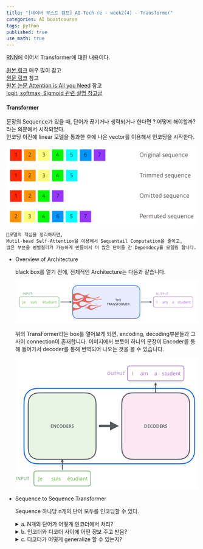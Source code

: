 ```yaml
---
title: "[네이버 부스트 캠프] AI-Tech-re - week2(4) - Transformer"
categories: AI boostcourse
tags: python
published: true
use_math: true
---
```


[RNN](https://hyuns1102.github.io/ai/boostcourse/AItech-9/)에 이어서 Transformer에 대한 내용이다.  

[원본 링크](https://nlpinkorean.github.io/illustrated-transformer/) 매우 많이 참고  
[원문 링크](https://jalammar.github.io/illustrated-transformer/) 참고  
[원본 논문 Attention is All you Need](https://arxiv.org/abs/1706.03762) 참고  
[logit, softmax, Sigmoid 관련 설명 참고글](https://chacha95.github.io/2019-04-04-logit/)
  
#### Transformer

문장의 Sequence가 있을 때, 단어가 끊기거나 생략되거나 한다면 ? 어떻게 해야할까? 라는 의문에서 시작되었다.  
인코딩 이전에 linear 모델을 통과한 후에 나온 vector를 이용해서 인코딩을 시작한다.  

  ![s1](/assets/images/AI-Images/img71.png)

```python
📢모델의 핵심을 정리하자면,  
Mutil-head Self-Attention을 이용해서 Sequentail Computation을 줄이고,  
많은 부분을 병렬철리가 가능하게 만들어서 더 많은 단어들 간 Dependecy를 모델링 합니다.  
```

- Overview of Architecture

  black box를 열기 전에, 전체적인 Architecture는 다음과 같습니다.  

  ![s1](/assets/images/AI-Images/img72.png)

  위의 TransFormer라는 box를 열어보게 되면, encoding, decoding부분들과 그 사이 connection이 존재합니다. 이미지에서 보듯이 하나의 문장이 Encoder를 통해 들어가서 decoder를 통해 번역되어 나오는 것을 볼 수 있습니다.  

  ![s1](/assets/images/AI-Images/img73.png)

- Sequence to Sequence Transformer  

  Sequence 하나당 n개의 단어 모두를 인코딩할 수 있다.  

  <details>
  <summary> a. N개의 단어가 어떻게 인코더에서 처리? </summary>
  <div markdown="1">

  Encoder 내부를 좀 더 자세하게 보면 **Self-Attention**과 **Feed Forward Neural Network**라는 2개의 Sub layer를 가지고 있습니다.  

    ![s1](/assets/images/AI-Images/img49.png)

    ❗Self-attention : 3개의 단어에 대한 3개의 벡터 -> 3개의 벡터를 출력해준다.  
    여기서 self-attention은 나머지 단어들에 대해 dependencies가 존재한다.  
    ex) self-attention at high-level  

    ❗Feed forward Neural Network : self-attention에서 출력된 vector를 독립적으로 추출합니다.  

    ![s1](/assets/images/AI-Images/img75.png)

    ❗Word Embedding  
    각 단어들을 Input에 이용하기 위해서 Embedding Vector로 만듭니다.  
    [Embedding Algorithms 관련 링크](https://medium.com/deeper-learning/glossary-of-deep-learning-word-embedding-f90c3cec34ca)

    ![s1](/assets/images/AI-Images/img74.png)

  - Encoding 과정  

    <details>
    <summary>Self-Attention</summary>
    <div markdown="1">

    "Thinking Machines"라는 Sentence가 Encoding 되는 과정입니다.

    ![s1](/assets/images/AI-Images/img76.png)

    1. Self-Attention에서 해야할 첫 단계는 3개의 벡터를 만드는 일입니다. 각 3개의 학습 가능한 행렬들을 곱해서 만들어집니다.  

        여기서 알아두어야할 점은, 기존 입력 벡터들의 크기가 512(그림에서는 4)인 반면 새로운 벡터들의 크기는 64 (그림에서는 3) 이 됩니다. 그 이유는 후에 Multi-head Attention의 계산 복잡도를 맞추기 위해서 head의 개수만큼 dimension을 나눠줬기 때문입니다.  
        💡64 = 512 / 8 (head)  

        ![s1](/assets/images/AI-Images/img78.png){: width="80%" height="80%"}

        <br>

    2. Embedding vector / Queries / Keys / Values 의 벡터들을 하나씩 생성해주고 Queries, Keys vector사이의 내적을 통해 Score vector를 만들어준다. (얼마나 관계 있는지)  
        💡내적을 할 떄는 현재 단어와 이전, 이후 key와의 내적을 통해서 만들어줍니다.  
        💡여기서 말하는 Queries, keys, values는 추상적인 개념!  

        ![s2](/assets/images/AI-Images/img50.png)

        <br>

    3. 그 다음 Score를 Normalization (Key Vector의 dimension의 제곱근) 한 후, Softmax 함수를 통해 계산한 다음에 가지고 있는 Value vector에 곱해준다. (weighted Sum of the value vectors)  
      💡Normalization의 이유는 각 W의 dimension이 높아짐에 따라 각 요소별로 크기가 커지기에 불안정한 Gradient를 얻을 수 있습니다.  

        ![s3](/assets/images/AI-Images/img51.png)

      이 구조는 입력과 출력이 고정되어 있는 구조가 아니라, 입력에 어떤 다른 Sequence가 들어오면 출력이 계속 달라지게 된다.  
      즉, 표현력이 많아진다. -> 많은 computation(계산) 이 필요  

      💡Key, Query, Value vector 각각 찾아내는 MLP가 존재한다. 

      <br>

      *위의 과정을 행렬 단위로, 다시 나타내면 다음과 같습니다.*  

      ![s1](/assets/images/AI-Images/img77.png){: width="60%" height="60%"}

      ![s4](/assets/images/AI-Images/img52.png)

    </div>
    </details>

    <details>
    <summary>Multi Headed Attention (MHA)</summary>
    <div markdown="1">

    하나의 Input에 위와 같은 Self-attention을 반복해서 N개의 Head를 만들게 되는 데, 이를 MHA라고 한다.  
    MHA를 하는 이유는  
    첫번째로, 모델이 다른 위치에서도 집중하는 능력을 향상시킵니다.  
    예제) “The animal didn’t cross the street because it was too tired”에서 it이 가리키는 것이 무엇을 의미하는 지 알아낼 때 유용합니다.  
    두번째로, Attention이 여러 개의 representation layer를 가질 수 있도록 해줍니다.  

    ![s5](/assets/images/AI-Images/img79.png)

    self-Attention 이후, 서로 다른 8개의 z행렬이 나오게 되는데, 이 행렬을 바로 feed-forward layer로 쓸 수 없습니다. 왜냐하면 한 위치에 대해 오직 한 개의 행렬만 Input으로 받기 때문입니다.  

    ![s4](/assets/images/AI-Images/img53.png)

    이러한 MHA를 통해 나온 Z 벡터들은 concatenating을 하고 W0라는 큰 가중치 벡터에 의해 output Z 생성하게 됩니다. (CNN의 마지막에 flatten, Concat하는 과정과 비슷)

    ![s4](/assets/images/AI-Images/img80.png)

    Self-Attention과 MHA를 통과한 후, it이라는 단어를 encode할 때, 각각의 Attention들이 어떤 단어를 가리키는 지 보면, 다음과 같습니다.  
    첫번째 그림의 경우, it이 "The", "animal" 과 "tire", "-d"에 집중하는 것으로 보아, it의 representation에 포함할 수 있습니다.  
    두번쨰 그림의 경우, it이 위의 단어말고도 많은 단어를 representaiton에 포함시키는 것을 볼 수 있습니다.  

    ![s5](/assets/images/AI-Images/img81.png) ![s5](/assets/images/AI-Images/img86.png)

    지금까지의 모든 과정을 하나의 그림으로 나타내면, 다음과 같습니다.  
    여기서 알아야할 점은 첫번째 Attention에서 Embedding 과정이 있고 나머지는 Encoder를 통해 나온 z vector를 그대로 Input으로 합니다.  
    z vector의 size는 Encoder 과정을 거친 후, Input의 size와 같게 나오게 됩니다.  

    ![s4](/assets/images/AI-Images/img84.png)

    많은 정보를 담고 있지만, 위치에 대한 정보를 고려하지 않고 있습니다. -> Positional Encoding

    </div>
    </details>

    <details>
    <summary>Positional Encoding</summary>
    <div markdown="1">

    Positional Encoding은 모델에게 단어에 대한 순서의 정보를 주기 위해서 위치별로 특정 패턴을 따르는 벡터입니다.  

    ![s5](/assets/images/AI-Images/img82.png){: width="80%" height="80%"}

    아래 그림은 Embedding 크기가 4일 때 (실제로는 512) 예시입니다.  
    Sequence는 어떻게 들어오든 값이 encoding에 의해 달라질 수가 없다. (order에 independent)  
    어떤 단어가 어느 위치에 있는 지 중요하기에 넣어준다. (벡터값에 offset을 줌)  

    ![s6](/assets/images/AI-Images/img54.png)

    실제 Encoding Vector의 시각화  

    ![s5](/assets/images/AI-Images/img83.png){: width="75%" height="75%"}

    </div>
    </details>

    <details>
    <summary>The Residuals</summary>
    <div markdown="1">

    Encoder를 더 뜯어보면, 다음과 같은 구조로 되어 있습니다.  
    Self-Attention 이후, Feed Forward를 바로 진행하는 것이 아닌 Layer Normalization 과정을 한번 거치게 됩니다.  
    [Layer Normalization에 관한 논문 링크](https://arxiv.org/abs/1607.06450)  
    Sub layer에도 적용한다면 두번째 그림과 같이 구조를 시각화할 수 있습니다.  

    ![s7](/assets/images/AI-Images/img55.png)
    
    </div>
    </details>

  </div>
  </details>

  <details>
  <summary> b. 인코더와 디코더 사이에 어떤 정보 주고 받음? </summary>
  <div markdown="1">


  - 인코더에서 디코더로 어떤 정보를 주고 받는가?  

    ![s8](/assets/images/AI-Images/img56.png)

    가장 윗단의 Encoder에서 출력되었던 vector는 attention 벡터들인 K와 V로 변형됩니다.  
    이 벡터들은 이제 각 decoder의 "encoder-decoder attention0 layer"에서 decoder 가 입력 vector에서 적절한 단어를 찾을 수 있도록 도와줍니다.  
    Key Vector 와 Value vector 값을 Decoder에 전달해서 previous output과 함께 output이 나오게 됩니다.  

    Q : 디코더의 이전 레이어 hidden state  
    K : 인코더의 output state  
    V : 인코더의 output state  

    ![s9](/assets/images/AI-Images/img57.png)

    ![How to use output of Encoder](https://nlpinkorean.github.io/images/transformer/transformer_decoding_1.gif)

  - Self-attention layer & Encoder-Decoder Attention  

    Decoder는 EOS (End Of Sentence)가 나올 때까지 순차적으로 Decoding을 반복합니다.  

    아래 그림과 같이, Decoder 또한 Output Sequence를 이용해서 가장 먼저 Self-Attention을 진행합니다.  
    하지만 Decoder의 가장 아랫단인 Self-Attention은 Encoder의 self-attention과 다르게 진행합니다.  
    Encoder는 한번에 sentence가 들어가서 병렬적으로 처리할 수 있었습니다. 주변 단어와의 depencies를 이용하면서 feature의 정보를 쌓았습니다.  

    하지만 Decoder의 경우, 이전 output vector를 이용해서 *순차적*으로 진행되기 때문에 병렬 수행이 불가능하게 됩니다.  
    이를 해결하기 위해서, 다음 출력이 나오지 않은 상황에 그 자리에 -inf와 같이 마스킹해서 attention을 주면 병렬처리가 가능하게 됩니다.  

    ![s10](/assets/images/AI-Images/img58.png)

    "Encoder-Decoder Attention" layer 은 multi-head self-attention과 비슷하게 작용하는 데, 차이점은 Query 행렬들을 그 밑의 layer에서 가져오고 Key 와 Value 행렬들을 encoder의 출력에서 가져옵니다.  

    ![s11](/assets/images/AI-Images/img59.png)

    다음은 Decoder 과정에 대한 동작입니다.  

    ![Decoding Course](https://nlpinkorean.github.io/images/transformer/transformer_decoding_2.gif){: width="80%" height="80%"}

  </div>
  </details>

  <details>
  <summary> c. 디코더가 어떻게 generalize 할 수 있는지? </summary>
  <div markdown="1">

  여러 개의 Decode 과정을 거친 후, Encoder와 비슷하게 하나의 vector로 출력됩니다. 이 마지막 vector를 단어로 바꾸는 것이 **Linear Layer와 Softmax Layer**가 하는 일 입니다.  

  Linear Layer는 Output으로 나온 vector의 각 셀을 logits vector로 투영시키는 역할입니다.  
  logits vector란? sigmoid 함수의 역함수로, Sigmoid가 [0, 1] 사이의 값으로 확률을 나타낸다면,
  이러한 logit vector는 Softmax를 이용해서 전체 합이 1이 되는 확률 값으로 만들어줍니다. 이를 통해 확률이 가장 높은 vector셀의 index를 선택해 단어를 선택하는 방식입니다.

  ![s11](/assets/images/AI-Images/img85.png)

  </div>
  </details>